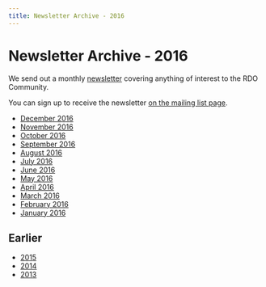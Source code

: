 ```yaml
---
title: Newsletter Archive - 2016
---
```


# Newsletter Archive - 2016

We send out a monthly [newsletter](/newsletter) covering anything of interest to the RDO Community.

You can sign up to receive the newsletter [on the mailing list page](http://www.redhat.com/mailman/listinfo/rdo-newsletter).

*  [December 2016](/newsletter/2016/december)
*  [November 2016](/newsletter/2016/november)
*  [October 2016](/newsletter/2016/october)
*  [September 2016](/newsletter/2016/september)
*  [August 2016](/newsletter/2016/august)
*  [July 2016](/newsletter/2016/july)
*  [June 2016](/newsletter/2016/june)
*  [May 2016](/newsletter/2016/may)
*  [April 2016](/newsletter/2016/april)
*  [March 2016](/newsletter/2016/march)
*  [February 2016](/newsletter/2016/february)
*  [January 2016](/newsletter/2016/january)

## Earlier

* [2015](/newsletter/2015)
* [2014](/newsletter/2014)
* [2013](/newsletter/2013)

